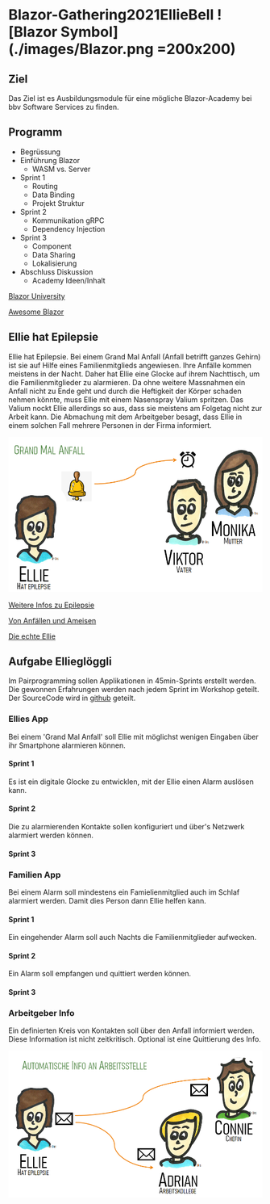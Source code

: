 # Blazor-Gathering2021EllieBell   ![Blazor Symbol](./images/Blazor.png =200x200)

## Ziel
Das Ziel ist es Ausbildungsmodule für eine mögliche Blazor-Academy bei bbv Software Services zu finden.

## Programm
* Begrüssung
* Einführung Blazor
    * WASM vs. Server
* Sprint 1
    * Routing
    * Data Binding
    * Projekt Struktur
* Sprint 2
    * Kommunikation gRPC
    * Dependency Injection
 * Sprint 3
    * Component
    * Data Sharing
    * Lokalisierung
* Abschluss Diskussion
    * Academy Ideen/Inhalt

[Blazor University](https://blazor-university.com)

[Awesome Blazor](https://github.com/AdrienTorris/awesome-blazor)

## Ellie hat Epilepsie
Ellie hat Epilepsie. Bei einem Grand Mal Anfall (Anfall betrifft ganzes Gehirn) ist sie auf Hilfe eines Familienmitglieds angewiesen. Ihre Anfälle kommen meistens in der Nacht. Daher hat Ellie eine Glocke auf ihrem Nachttisch, um die Familienmitglieder zu alarmieren. Da ohne weitere Massnahmen ein Anfall nicht zu Ende geht und durch die Heftigkeit der Körper schaden nehmen könnte, muss Ellie mit einem Nasenspray Valium spritzen. Das Valium nockt Ellie allerdings so aus, dass sie meistens am Folgetag nicht zur Arbeit kann. Die Abmachung mit dem Arbeitgeber besagt, dass Ellie in einem solchen Fall mehrere Personen in der Firma informiert.

![Alarm APP](./images/GrandMal.png)


[Weitere Infos zu Epilepsie](https://epi-suisse.ch/epilepsie/)

[Von Anfällen und Ameisen](https://www.bing.com/videos/search?q=epilepsie+Ameisen&&view=detail&mid=E2D7E8F14FB63F271D86E2D7E8F14FB63F271D86&&FORM=VRDGAR&ru=%2Fvideos%2Fsearch%3Fq%3Depilepsie%2520Ameisen%26qs%3Dn%26form%3DQBVR%26sp%3D-1%26pq%3Depilepsie%2520ameisen%26sc%3D1-17%26sk%3D%26cvid%3D2A2D58D72AD7410280421534A7C9EB42)

[Die echte Ellie](https://myepicoach.ch/heute-finde-ich-es-cool-anders-zu-sein/)

## Aufgabe Ellieglöggli
Im Pairprogramming sollen Applikationen in 45min-Sprints erstellt werden. Die gewonnen Erfahrungen werden nach jedem Sprint im Workshop geteilt. Der SourceCode wird in [github](https://github.com/bbvch/Blazor/Gathering2021/EllieAlarm) geteilt.

### Ellies App
Bei einem 'Grand Mal Anfall' soll Ellie mit möglichst wenigen Eingaben über ihr Smartphone alarmieren können.

#### Sprint 1
Es ist ein digitale Glocke zu entwicklen, mit der Ellie einen Alarm auslösen kann.

#### Sprint 2
Die zu alarmierenden Kontakte sollen konfiguriert und über's Netzwerk alarmiert werden können.

#### Sprint 3

### Familien App
Bei einem Alarm soll mindestens ein Famielienmitglied auch im Schlaf alarmiert werden. Damit dies Person dann Ellie helfen kann.

#### Sprint 1
Ein eingehender Alarm soll auch Nachts die Familienmitglieder aufwecken.

#### Sprint 2
Ein Alarm soll empfangen und quittiert werden können.

#### Sprint 3

### Arbeitgeber Info
Ein definierten Kreis von Kontakten soll über den Anfall informiert werden. Diese Information ist nicht zeitkritisch. Optional ist eine Quittierung des Info.

![Info an Arbeitgeber](./images/InfoFirma.png)
